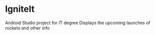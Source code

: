 # IgniteIt

Android Studio project for IT degree
Displays the upcoming launches of rockets and other info
